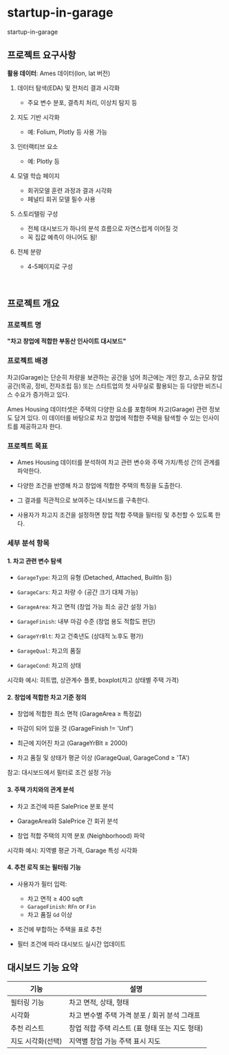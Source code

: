 # startup-in-garage
startup-in-garage

## 프로젝트 요구사항

**활용 데이터**: Ames 데이터(lon, lat 버전)

1. 데이터 탐색(EDA) 및 전처리 결과 시각화

   - 주요 변수 분포, 결측치 처리, 이상치 탐지 등

2. 지도 기반 시각화
   - 예: Folium, Plotly 등 사용 가능
3. 인터랙티브 요소

   - 예: Plotly 등

4. 모델 학습 페이지
   - 회귀모델 훈련 과정과 결과 시각화
   - 페널티 회귀 모델 필수 사용
5. 스토리텔링 구성
   - 전체 대시보드가 하나의 분석 흐름으로 자연스럽게 이어질 것
   - 꼭 집값 예측이 아니어도 됨!
6. 전체 분량
   - 4-5페이지로 구성

<br />

## 프로젝트 개요

### 프로젝트 명
**"차고 창업에 적합한 부동산 인사이트 대시보드"**

### 프로젝트 배경
차고(Garage)는 단순히 차량을 보관하는 공간을 넘어 최근에는 개인 창고, 소규모 창업 공간(목공, 정비, 전자조립 등) 또는 스타트업의 첫 사무실로 활용되는 등 다양한 비즈니스 수요가 증가하고 있다.

Ames Housing 데이터셋은 주택의 다양한 요소를 포함하며 차고(Garage) 관련 정보도 담겨 있다. 이 데이터를 바탕으로 차고 창업에 적합한 주택을 탐색할 수 있는 인사이트를 제공하고자 한다.

### 프로젝트 목표
- Ames Housing 데이터를 분석하여 차고 관련 변수와 주택 가치/특성 간의 관계를 파악한다.

- 다양한 조건을 반영해 차고 창업에 적합한 주택의 특징을 도출한다.

- 그 결과를 직관적으로 보여주는 대시보드를 구축한다.

- 사용자가 차고지 조건을 설정하면 창업 적합 주택을 필터링 및 추천할 수 있도록 한다.

### 세부 분석 항목
#### 1. 차고 관련 변수 탐색


- `GarageType`: 차고의 유형 (Detached, Attached, BuiltIn 등)

- `GarageCars`: 차고 차량 수 (공간 크기 대체 가능)

- `GarageArea`: 차고 면적 (창업 가능 최소 공간 설정 가능)

- `GarageFinish`: 내부 마감 수준 (창업 용도 적합도 판단)

- `GarageYrBlt`: 차고 건축년도 (상대적 노후도 평가)

- `GarageQual`: 차고의 품질

- `GarageCond`: 차고의 상태

시각화 예시: 히트맵, 상관계수 플롯, boxplot(차고 상태별 주택 가격)

#### 2. 창업에 적합한 차고 기준 정의
- 창업에 적합한 최소 면적 (GarageArea ≥ 특정값)

- 마감이 되어 있을 것 (GarageFinish != 'Unf')

- 최근에 지어진 차고 (GarageYrBlt ≥ 2000)

- 차고 품질 및 상태가 평균 이상 (GarageQual, GarageCond ≥ 'TA')

참고: 대시보드에서 필터로 조건 설정 가능

#### 3. 주택 가치와의 관계 분석
- 차고 조건에 따른 SalePrice 분포 분석

- GarageArea와 SalePrice 간 회귀 분석

- 창업 적합 주택의 지역 분포 (Neighborhood) 파악

시각화 예시: 지역별 평균 가격, Garage 특성 시각화

#### 4. 추천 로직 또는 필터링 기능
- 사용자가 필터 입력:
  - 차고 면적 ≥ 400 sqft
  - `GarageFinish`: `RFn` or `Fin`
  - 차고 품질 `Gd` 이상
- 조건에 부합하는 주택을 표로 추천

- 필터 조건에 따라 대시보드 실시간 업데이트



## 대시보드 기능 요약

| 기능         | 설명 |
|--------------|------|
| 필터링 기능   | 차고 면적, 상태, 형태 |
| 시각화       | 차고 변수별 주택 가격 분포 / 회귀 분석 그래프 |
| 추천 리스트   | 창업 적합 주택 리스트 (표 형태 또는 지도 형태) |
| 지도 시각화(선택) | 지역별 창업 가능 주택 표시 지도 |
